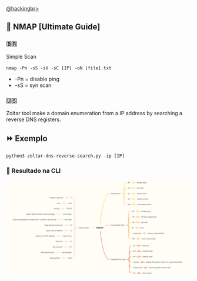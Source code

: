 <p align="left">
    <a href="https://github.com/carineconstantino/hackingbr">@hackingbr></a>
</p>

## 👾 NMAP [Ultimate Guide]
### 🇧🇷
Simple Scan
```
nmap -Pn -sS -sV -sC [IP] -oN [file].txt
```
- -Pn = disable ping
- -sS = syn scan

### 🇺🇸
Zoltar tool make a domain enumeration from a IP address by searching a reverse DNS registers.


## ⏩ Exemplo
```
python3 zoltar-dns-reverse-search.py -ip [IP]
```
### 🎯 Resultado na CLI

<p align="left">
    <img src="nmap-mind-map.png"><p></p>
</p>

#
